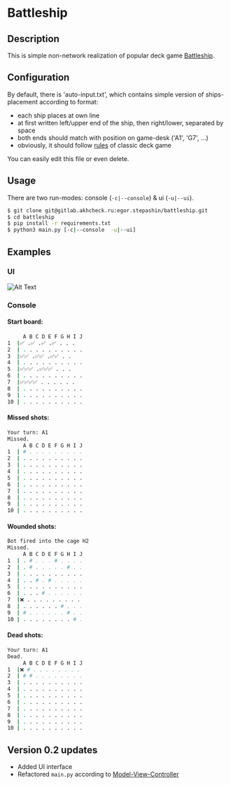 # Battleship

## Description

This is simple non-network realization of popular deck game [Battleship](https://en.wikipedia.org/wiki/Battleship_(game)).

## Configuration

By default, there is 'auto-input.txt', which contains simple version of ships-placement according to format:
 - each ship places at own line
 - at first written left/upper end of the ship, then right/lower, separated by space
 - both ends should match with position on game-desk ('A1', 'G7', ...)
 - obviously, it should follow [rules](https://ru.wikipedia.org/wiki/%D0%9C%D0%BE%D1%80%D1%81%D0%BA%D0%BE%D0%B9_%D0%B1%D0%BE%D0%B9_(%D0%B8%D0%B3%D1%80%D0%B0)#%D0%9F%D1%80%D0%B0%D0%B2%D0%B8%D0%BB%D0%B0_%D1%80%D0%B0%D0%B7%D0%BC%D0%B5%D1%89%D0%B5%D0%BD%D0%B8%D1%8F_%D0%BA%D0%BE%D1%80%D0%B0%D0%B1%D0%BB%D0%B5%D0%B9_(%D1%84%D0%BB%D0%BE%D1%82%D0%B0)) of classic deck game

You can easily edit this file or even delete.

## Usage
There are two run-modes: console (```-c|--console```) & ui (```-u|--ui```). 
```bash
$ git clone git@gitlab.akhcheck.ru:egor.stepashin/battleship.git
$ cd battleship
$ pip install -r requirements.txt
$ python3 main.py [-c|--console  -u|--ui]
```
## Examples
### UI
![Alt Text](utils/ui_example_usage.gif)

### Console
#### Start board:
```bash
     A B C D E F G H I J
1  |✅ .✅ .✅ .✅ . . .
2  | . . . . . . . . . .
3  |✅✅ .✅✅ .✅✅ . .
4  | . . . . . . . . . .
5  |✅✅✅ .✅✅✅ . . .
6  | . . . . . . . . . .
7  |✅✅✅✅ . . . . . .
8  | . . . . . . . . . .
9  | . . . . . . . . . .
10 | . . . . . . . . . .
```

#### Missed shots:
```bash 
Your turn: A1
Missed.
     A B C D E F G H I J
1  | # . . . . . . . . .
2  | . . . . . . . . . .
3  | . . . . . . . . . .
4  | . . . . . . . . . .
5  | . . . . . . . . . .
6  | . . . . . . . . . .
7  | . . . . . . . . . .
8  | . . . . . . . . . .
9  | . . . . . . . . . .
10 | . . . . . . . . . .
```

#### Wounded shots:
```bash
Bot fired into the cage H2
Missed.
     A B C D E F G H I J
1  | . # . . . # . . . .
2  | . # . . . . . # . .
3  | . . . . . . . . . .
4  | . . # . # . . . . .
5  | . . . . . . . . . .
6  | . . . # . . . . . .
7  |❌ . . . . . . . . .
8  | . . . . . . # . . .
9  | # . . . . . . # . .
10 | . . . . . . . . # .
```

#### Dead shots:
```bash
Your turn: A1
Dead.
     A B C D E F G H I J
1  |❌ # . . . . . . . .
2  | # # . . . . . . . .
3  | . . . . . . . . . .
4  | . . . . . . . . . .
5  | . . . . . . . . . .
6  | . . . . . . . . . .
7  | . . . . . . . . . .
8  | . . . . . . . . . .
9  | . . . . . . . . . .
10 | . . . . . . . . . .
```



## Version 0.2 updates
  - Added UI interface
  - Refactored ```main.py``` according to [Model-View-Controller](https://ru.wikipedia.org/wiki/Model-View-Controller)
